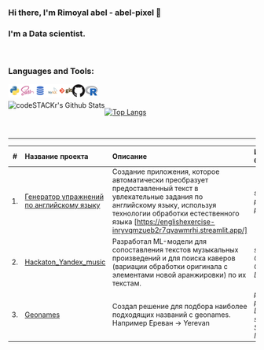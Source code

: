 ### Hi there, I'm Rimoyal abel - abel-pixel 👋

### I'm a Data scientist.
<br />

### Languages and Tools:
<img align="left" alt="Python" width="26px" src="https://raw.githubusercontent.com/github/explore/80688e429a7d4ef2fca1e82350fe8e3517d3494d/topics/python/python.png" />
<img align="left" alt="Sass" width="26px" src="https://raw.githubusercontent.com/github/explore/80688e429a7d4ef2fca1e82350fe8e3517d3494d/topics/sass/sass.png" />
<img align="left" alt="SQL" width="26px" src="https://raw.githubusercontent.com/github/explore/80688e429a7d4ef2fca1e82350fe8e3517d3494d/topics/sql/sql.png" />
<img align="left" alt="MySQL" width="26px" src="https://raw.githubusercontent.com/github/explore/80688e429a7d4ef2fca1e82350fe8e3517d3494d/topics/mysql/mysql.png" />
<img align="left" alt="Git" width="26px" src="https://raw.githubusercontent.com/github/explore/80688e429a7d4ef2fca1e82350fe8e3517d3494d/topics/git/git.png" />
<img align="left" alt="GitHub" width="26px" src="https://raw.githubusercontent.com/github/explore/78df643247d429f6cc873026c0622819ad797942/topics/github/github.png" />
<img align="left" alt="R" width="26px" src="https://raw.githubusercontent.com/github/explore/78df643247d429f6cc873026c0622819ad797942/topics/r/r.png" />

<br />
<br />
 
<img align="left" alt="codeSTACKr's Github Stats" src="https://github-readme-stats.vercel.app/api?username=abel-pixel&show_icons=true&hide_border=true" />

[![Top Langs](https://github-readme-stats.vercel.app/api/top-langs/?username=abel-pixel&hide=jupyter,css,scss,html,c,makefile,dockerfile,shell,cmake)](https://github.com/anuraghazra/github-readme-stats)

<br />

---

| #    | Название проекта | Описание | Используемые библиотеки | 
| ---- | :---------------------- | :---------------------- | :---------------------- |
| 1.   | [Генератор упражнений по английскому языку](https://github.com/abel-pixel/English_exercise.git) | Создание приложения, которое автоматически преобразует предоставленный текст в увлекательные задания по английскому языку, используя технологии обработки естественного языка [https://englishexercise-inryvqmzueb2r7qvawmrhi.streamlit.app/] | *spacy*, *gensim*, *pyinflect*, *streamlit*, *pytorch-transformers* |
| 2.   | [Hackaton_Yandex_music](https://github.com/abel-pixel/Hackaton_Yandex_music.git) |Разработал ML-модели для сопоставления текстов музыкальных произведений и для поиска каверов (вариации обработки оригинала с элементами новой аранжировки) по их текстам. | *scikit-learn*, *GridSearchCV*, *CatBoost*, *XGBoost*, *LightGBM*, *NLP*|
| 3.   | [Geonames](https://github.com/abel-pixel/Geonames.git) |Создал решение для подбора наиболее подходящих названий с geonames. Например Ереван -> Yerevan | *pandas*, *numpy*,*torch*, *psycopg2*, *DataLoader*, *sqlalchemy*, *SentenceTransformer*, *NLP*|
